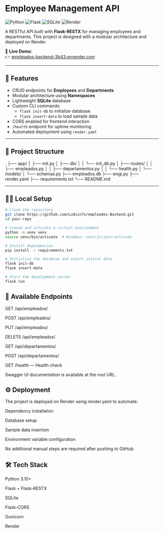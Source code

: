 # Employee Management API

![Python](https://img.shields.io/badge/Python-3.10-blue.svg)
![Flask](https://img.shields.io/badge/Flask-RESTX-blue.svg)
![SQLite](https://img.shields.io/badge/Database-SQLite-lightgrey.svg)
![Render](https://img.shields.io/badge/Deployed_on-Render-success.svg)

A RESTful API built with **Flask-RESTX** for managing employees and departments. This project is designed with a modular architecture and deployed on Render.

🔗 **Live Demo**:  
👉 [empleados-backend-3b43.onrender.com](https://empleados-backend-3b43.onrender.com)

---

## 🚀 Features

- CRUD endpoints for **Employees** and **Departments**
- Modular architecture using **Namespaces**
- Lightweight **SQLite** database
- Custom CLI commands:
  - `flask init-db` to initialize database
  - `flask insert-data` to load sample data
- CORS enabled for frontend interaction
- `/health` endpoint for uptime monitoring
- Automated deployment using `render.yaml`

---

## 📁 Project Structure

.
├── app/
│ ├── init.py
│ ├── db/
│ │ └── init_db.py
│ ├── routes/
│ │ ├── empleados.py
│ │ ├── departamentos.py
│ │ └── health.py
│ └── models/
│ └── schemas.py
├── empleados.db
├── wsgi.py
├── render.yaml
├── requirements.txt
└── README.md

---

## 🧑‍💻 Local Setup

```bash
# Clone the repository
git clone https://github.com/Ludvin7x/empleados-Backend.git
cd your-repo

# Create and activate a virtual environment
python -m venv venv
source venv/bin/activate  # Windows: venv\Scripts\activate

# Install dependencies
pip install -r requirements.txt

# Initialize the database and insert initial data
flask init-db
flask insert-data

# Start the development server
flask run
```

## 📡 Available Endpoints
GET /api/empleados/

POST /api/empleados/

PUT /api/empleados/<id>

DELETE /api/empleados/<id>

GET /api/departamentos/

POST /api/departamentos/

GET /health — Health check

Swagger UI documentation is available at the root URL.

## ⚙️ Deployment
The project is deployed on Render using render.yaml to automate:

Dependency installation

Database setup

Sample data insertion

Environment variable configuration

No additional manual steps are required after pushing to GitHub.

## 🛠️ Tech Stack
Python 3.10+

Flask + Flask-RESTX

SQLite

Flask-CORS

Gunicorn

Render